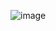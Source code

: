 ![image](https://github.com/abhirajsinghchauhan/MicroProject2/assets/66667174/6761c540-8565-438b-af69-531ca96c6323)

